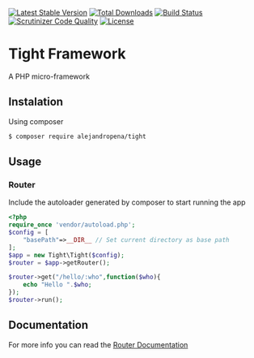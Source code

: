 [![Latest Stable Version](https://poser.pugx.org/alejandropena/tight/v/stable)](https://packagist.org/packages/alejandropena/tight)
[![Total Downloads](https://poser.pugx.org/alejandropena/tight/downloads)](https://packagist.org/packages/alejandropena/tight)
[![Build Status](https://travis-ci.org/AlejandroPF/tight.svg?branch=master)](https://travis-ci.org/AlejandroPF/tight)
[![Scrutinizer Code Quality](https://scrutinizer-ci.com/g/AlejandroPF/tight/badges/quality-score.png?b=master)](https://scrutinizer-ci.com/g/AlejandroPF/tight/?branch=master)
[![License](https://poser.pugx.org/alejandropena/tight/license)](https://packagist.org/packages/alejandropena/tight)

# Tight Framework
A PHP micro-framework
## Instalation

Using composer

```bash
$ composer require alejandropena/tight
```
## Usage
### Router
Include the autoloader generated by composer to start running the app

```php
<?php
require_once 'vendor/autoload.php';
$config = [
    "basePath"=>__DIR__ // Set current directory as base path
];
$app = new Tight\Tight($config);
$router = $app->getRouter();

$router->get("/hello/:who",function($who){
    echo "Hello ".$who;
});
$router->run();
```

## Documentation

For more info you can read the [Router Documentation](docs/router.md)